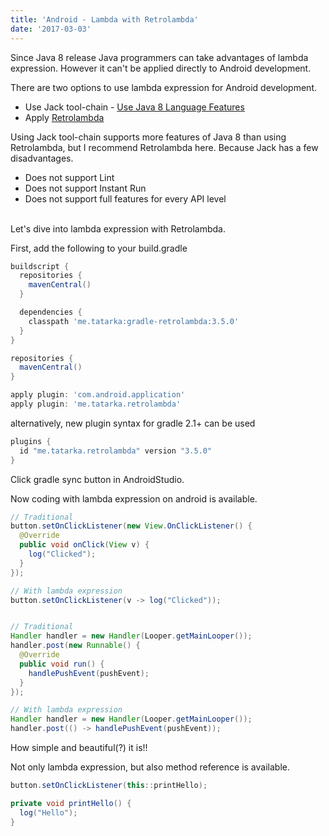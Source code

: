 ```yaml
---
title: 'Android - Lambda with Retrolambda'
date: '2017-03-03'
---
```


Since Java 8 release Java programmers can take advantages of lambda expression. However it can't be applied directly to Android development.

There are two options to use lambda expression for Android development.

- Use Jack tool-chain - [Use Java 8 Language Features](https://developer.android.com/guide/platform/j8-jack.html)
- Apply [Retrolambda](https://github.com/orfjackal/retrolambda)

Using Jack tool-chain supports more features of Java 8 than using Retrolambda, but I recommend Retrolambda here. Because Jack has a few disadvantages.

- Does not support Lint
- Does not support Instant Run
- Does not support full features for every API level

<br/>
Let's dive into lambda expression with Retrolambda.

First, add the following to your build.gradle

```groovy
buildscript {
  repositories {
    mavenCentral()
  }

  dependencies {
    classpath 'me.tatarka:gradle-retrolambda:3.5.0'
  }
}

repositories {
  mavenCentral()
}

apply plugin: 'com.android.application'
apply plugin: 'me.tatarka.retrolambda'
```

alternatively, new plugin syntax for gradle 2.1+ can be used

```groovy
plugins {
  id "me.tatarka.retrolambda" version "3.5.0"
}
```

Click gradle sync button in AndroidStudio.

Now coding with lambda expression on android is available.

```java
// Traditional
button.setOnClickListener(new View.OnClickListener() {
  @Override
  public void onClick(View v) {
    log("Clicked");
  }
});

// With lambda expression
button.setOnClickListener(v -> log("Clicked"));


// Traditional
Handler handler = new Handler(Looper.getMainLooper());
handler.post(new Runnable() {
  @Override
  public void run() {
    handlePushEvent(pushEvent);
  }
});

// With lambda expression
Handler handler = new Handler(Looper.getMainLooper());
handler.post(() -> handlePushEvent(pushEvent));
```

How simple and beautiful(?) it is!!

Not only lambda expression, but also method reference is available.

```java
button.setOnClickListener(this::printHello);

private void printHello() {
  log("Hello");
}
```
